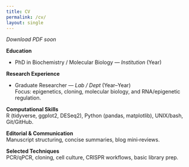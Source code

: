 ```yaml
---
title: CV
permalink: /cv/
layout: single
---
```


*Download PDF soon*

**Education**  
- PhD in Biochemistry / Molecular Biology — *Institution* (Year)

**Research Experience**  
- Graduate Researcher — *Lab / Dept* (Year–Year)  
  Focus: epigenetics, cloning, molecular biology, and RNA/epigenetic regulation.

**Computational Skills**  
R (tidyverse, ggplot2, DESeq2), Python (pandas, matplotlib), UNIX/bash, Git/GitHub.

**Editorial & Communication**  
Manuscript structuring, concise summaries, blog mini‑reviews.

**Selected Techniques**  
PCR/qPCR, cloning, cell culture, CRISPR workflows, basic library prep.
